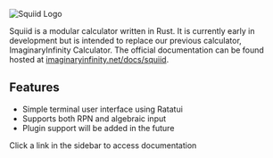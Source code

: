 ![Squiid Logo](https://gitlab.com/ImaginaryInfinity/squiid-calculator/squiid/-/raw/trunk/branding/squiidtext.svg)

Squiid is a modular calculator written in Rust. It is currently early in development but is intended to replace our previous calculator, ImaginaryInfinity Calculator. The official documentation can be found hosted at [imaginaryinfinity.net/docs/squiid](https://imaginaryinfinity.net/docs/squiid).

## Features
- Simple terminal user interface using Ratatui
- Supports both RPN and algebraic input
- Plugin support will be added in the future

Click a link in the sidebar to access documentation
